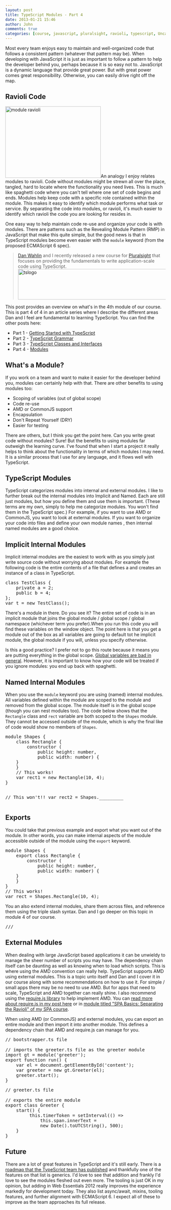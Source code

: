 ```yaml
---
layout: post
title: TypeScript Modules - Part 4
date: 2013-01-21 15:46
author: John
comments: true
categories: [course, javascript, pluralsight, ravioli, typescript, Uncategorized]
---
```

Most every team enjoys easy to maintain and well-organized code that follows a consistent pattern (whatever that pattern may be). When developing with JavaScript it is just as important to follow a pattern to help the developer behind you, perhaps because it is so easy not to. JavaScript is a dynamic language that provide great power. But with great power comes great responsibility. Otherwise, you can easily drive right off the map. 
<h2>Ravioli Code</h2>
<a href="http://www.johnpapa.net/typescriptpost/module-ravioli/" rel="attachment wp-att-13991"><img src="/wp-content/uploads/2013/01/module-ravioli-300x224.png" alt="module ravioli" width="300" height="224" class="alignleft size-medium wp-image-13991" /></a>An analogy I enjoy relates modules to ravioli. Code without modules might be strewn all over the place, tangled, hard to locate where the functionality you need lives. This is much like spaghetti code where you can't tell where one set of code begins and ends. Modules help keep code with a specific role contained within the module. This makes it easy to identify which module performs what task or service. By separating the code into modules, or ravioli, it's much easier to identify which ravioli the code you are looking for resides in.

One easy way to help maintain code re-use and organize your code is with modules. There are patterns such as the Revealing Module Pattern (RMP) in JavaScript that make this quite simple, but the good news is that in TypeScript modules become even easier with the <code>module</code> keyword (from the proposed ECMAScript 6 spec). 

<blockquote><a href="https://twitter.com/DanWahlin" target="_blank">Dan Wahlin</a> and I recently released a new course for <a href="http://pluralsight.com" target="_blank">Pluralsight</a> that focuses on providing the fundamentals to write application-scale code using TypeScript. 
<a href="http://jpapa.me/typescript101" target="_blank"><img src="/wp-content/uploads/2013/01/tslogo-600x96.jpg" alt="tslogo" width="600" height="96" class="aligncenter size-large wp-image-13581" /></a>
</blockquote>

This post provides an overview on what's in the 4th module of our course. This is part 4 of 4 in an article series where I describe the different areas Dan and I feel are fundamental to learning TypeScript. You can find the other posts here:
<ul>
	<li>Part 1 - <a href="http://www.johnpapa.net/typescriptpost1/" target="_blank">Getting Started with TypeScript</a></li>
	<li>Part 2 - <a href="http://www.johnpapa.net/typescriptpost2/" target="_blank">TypeScript Grammar</a></li>
	<li>Part 3 - <a href="http://www.johnpapa.net/typescriptpost3/" target="_blank">TypeScript Classes and Interfaces</a></li>
	<li>Part 4 - <a href="http://www.johnpapa.net/typescriptpost4/" target="_blank">Modules</a></li>
</ul>
<h2>What's a Module?</h2>
If you work on a team and want to make it easier for the developer behind you, modules can certainly help with that. There are other benefits to using modules too: 
<ul>
<li>Scoping of variables (out of global scope)</li>
<li>Code re-use</li>
<li>AMD or CommonJS support</li>
<li>Encapsulation</li>
<li>Don't Repeat Yourself (DRY)</li>
<li>Easier for testing</li>
</ul>

There are others, but I think you get the point here. Can you write great code without modules? Sure! But the benefits to using modules far outweigh the learning curve. I've found that when I start a project it really helps to think about the functionality in terms of which modules I may need. It is a similar process that I use for any language, and it flows well with TypeScript.
<h2>TypeScript Modules</h2>
TypeScript categorizes modules into internal and external modules. I like to further break out the internal modules into Implicit and Named. Each are still just modules, but how you define them and use them is important. (These terms are my own, simply to help me categorize modules. You won't find them in the TypeScript spec.) For example, if you want to use AMD or CommonJS, you want to look at external modules. If you want to organize your code into files and define your own module names , then internal named modules are a good choice. 
<h2>Implicit Internal Modules</h2>
Implicit internal modules are the easiest to work with as you simply just write source code without worrying about modules. For example the following code is the entire contents of a file that defines a and creates an instance of a class in TypeScript. 
<pre class="prettyprint linenums">
class TestClass {
    private a = 2;
    public b = 4;
};
var t = new TestClass();
</pre>
There's a module in there. Do you see it? The entire set of code is in an implicit module that joins the global module / global scope / global namespace (whichever term you prefer).When you run this code you will find these variables on the window object. The point here is that you get a module out of the box as all variables are going to default tot he implicit module, the global module if you will, unless you specify otherwise.

Is this a good practice? I prefer not to go this route because it means you are putting everything in the global scope. <a href="http://oreilly.com/javascript/excerpts/javascript-good-parts/awful-parts.html" target="_blank">Global variables are bad in general</a>. However, it is important to know how your code will be treated if you ignore modules: you end up back with spaghetti. 
<h2>Named Internal Modules</h2>
When you use the <code>module</code> keyword you are using (named) internal modules. All variables defined within the module are scoped to the module and removed from the global scope. The module itself is in the global scope (though you can nest modules too). The code below shows that the <code>Rectangle</code> class and <code>rect</code> variable are both scoped to the <code>Shapes</code> module. They cannot be accessed outside of the module, which is why the final like of code would show no members of <code>Shapes</code>.
<pre class="prettyprint linenums">
module Shapes {
    class Rectangle {
        constructor (
            public height: number, 
            public width: number) {
	}
    }
    // This works!
    var rect1 = new Rectangle(10, 4);
}

// This won't!!
var rect2 = Shapes._________
</pre>
<h2>Exports</h2>
You could take that previous example and export what you want out of the module. In other words, you can make internal aspects of the module accessible outside of the module using the <code>export</code> keyword.
<pre class="prettyprint linenums">
module Shapes {
    export class Rectangle {
        constructor (
            public height: number, 
            public width: number) {
	}
    }
}
// This works!
var rect = Shapes.Rectangle(10, 4);
</pre>
You an also extend internal modules, share them across files, and reference them using the triple slash syntax. Dan and I go deeper on this topic in module 4 of our course.
<pre class="prettyprint">
///<reference path="shapes.ts"/>
</pre>
<h2>External Modules</h2>
When dealing with large JavaScript based applications it can be unwieldy to manage the sheer number of scripts you may have. The dependency chain itself can be daunting as well as knowing when to load which scripts. This is where using the AMD convention can really help. TypeScript supports AMD using external modules. This is a topic unto itself and Dan and I cover it in our course along with some recommendations on how to use it. For simple / small apps there may be no need to use AMD. But for apps that need to scale, TypeScript and AMD together can really shine. I also recommend using the <a href="http://requirejs.org/" target="_blank">require.js library</a> to help implement AMD. You can <a href="http://www.johnpapa.net/spapost6/" target="_blank">read more about require.js in my post here</a> or in <a href="http://jpapa.me/spaps" target="_blank">module titled "SPA Basics: Separating the Ravioli" of my SPA course</a>.

When using AMD (or CommonJS) and external modules, you can export an entire module and then import it into another module. This defines a dependency chain that AMD and require.js can manage for you. 
<pre class="prettyprint linenums">
// bootstrapper.ts file

// imports the greeter.ts file as the greeter module
import gt = module('greeter'); 
export function run() {
    var el = document.getElementById('content');
    var greeter = new gt.Greeter(el);
    greeter.start(); 
}
</pre>

<pre class="prettyprint linenums">
// greeter.ts file

// exports the entire module
export class Greeter { 
    start() {
         this.timerToken = setInterval(() => 
             this.span.innerText = 
             new Date().toUTCString(), 500);
    }
}
</pre>
<h2>Future</h2>
There are a lot of great features in TypeScript and it's still early. There is a <a href="http://typescript.codeplex.com/wikipage?title=Roadmap" target="_blank">roadmap that the TypeScript team has published</a> and thankfully one of the features on that list is generics. I'd love to see that addition and frankly I'd love to see the modules fleshed out even more. The tooling is just OK in my opinion, but adding in Web Essentials 2012 really improves the experience markedly for development today. They also list async/await, mixins, tooling features, and further alignment with ECMAScript 6.  I expect all of these to improve as the team approaches its full release.
